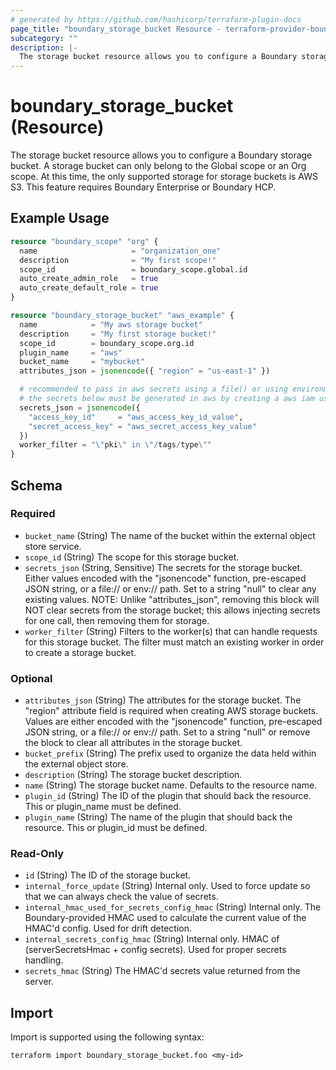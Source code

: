 ```yaml
---
# generated by https://github.com/hashicorp/terraform-plugin-docs
page_title: "boundary_storage_bucket Resource - terraform-provider-boundary"
subcategory: ""
description: |-
  The storage bucket resource allows you to configure a Boundary storage bucket. A storage bucket can only belong to the Global scope or an Org scope. At this time, the only supported storage for storage buckets is AWS S3. This feature requires Boundary Enterprise or Boundary HCP.
---
```


# boundary_storage_bucket (Resource)

The storage bucket resource allows you to configure a Boundary storage bucket. A storage bucket can only belong to the Global scope or an Org scope. At this time, the only supported storage for storage buckets is AWS S3. This feature requires Boundary Enterprise or Boundary HCP.

## Example Usage

```terraform
resource "boundary_scope" "org" {
  name                     = "organization_one"
  description              = "My first scope!"
  scope_id                 = boundary_scope.global.id
  auto_create_admin_role   = true
  auto_create_default_role = true
}

resource "boundary_storage_bucket" "aws_example" {
  name            = "My aws storage bucket"
  description     = "My first storage bucket!"
  scope_id        = boundary_scope.org.id
  plugin_name     = "aws"
  bucket_name     = "mybucket"
  attributes_json = jsonencode({ "region" = "us-east-1" })

  # recommended to pass in aws secrets using a file() or using environment variables
  # the secrets below must be generated in aws by creating a aws iam user with programmatic access
  secrets_json = jsonencode({
    "access_key_id"     = "aws_access_key_id_value",
    "secret_access_key" = "aws_secret_access_key_value"
  })
  worker_filter = "\"pki\" in \"/tags/type\""
}
```

<!-- schema generated by tfplugindocs -->
## Schema

### Required

- `bucket_name` (String) The name of the bucket within the external object store service.
- `scope_id` (String) The scope for this storage bucket.
- `secrets_json` (String, Sensitive) The secrets for the storage bucket. Either values encoded with the "jsonencode" function, pre-escaped JSON string, or a file:// or env:// path. Set to a string "null" to clear any existing values. NOTE: Unlike "attributes_json", removing this block will NOT clear secrets from the storage bucket; this allows injecting secrets for one call, then removing them for storage.
- `worker_filter` (String) Filters to the worker(s) that can handle requests for this storage bucket. The filter must match an existing worker in order to create a storage bucket.

### Optional

- `attributes_json` (String) The attributes for the storage bucket. The "region" attribute field is required when creating AWS storage buckets. Values are either encoded with the "jsonencode" function, pre-escaped JSON string, or a file:// or env:// path. Set to a string "null" or remove the block to clear all attributes in the storage bucket.
- `bucket_prefix` (String) The prefix used to organize the data held within the external object store.
- `description` (String) The storage bucket description.
- `name` (String) The storage bucket name. Defaults to the resource name.
- `plugin_id` (String) The ID of the plugin that should back the resource. This or plugin_name must be defined.
- `plugin_name` (String) The name of the plugin that should back the resource. This or plugin_id must be defined.

### Read-Only

- `id` (String) The ID of the storage bucket.
- `internal_force_update` (String) Internal only. Used to force update so that we can always check the value of secrets.
- `internal_hmac_used_for_secrets_config_hmac` (String) Internal only. The Boundary-provided HMAC used to calculate the current value of the HMAC'd config. Used for drift detection.
- `internal_secrets_config_hmac` (String) Internal only. HMAC of (serverSecretsHmac + config secrets). Used for proper secrets handling.
- `secrets_hmac` (String) The HMAC'd secrets value returned from the server.

## Import

Import is supported using the following syntax:

```shell
terraform import boundary_storage_bucket.foo <my-id>
```
